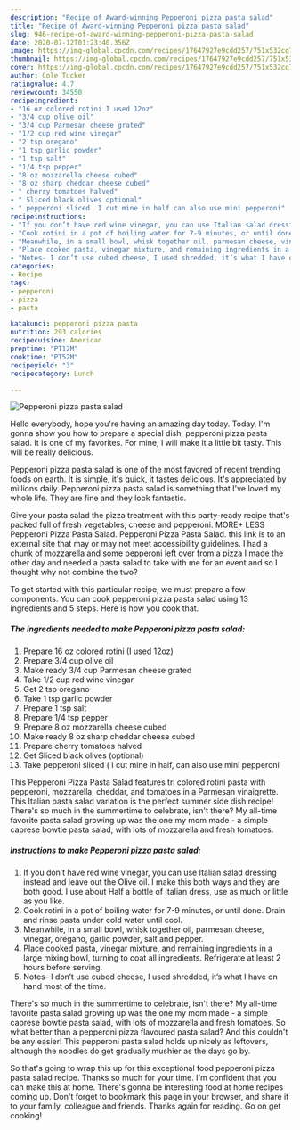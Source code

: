 ```yaml
---
description: "Recipe of Award-winning Pepperoni pizza pasta salad"
title: "Recipe of Award-winning Pepperoni pizza pasta salad"
slug: 946-recipe-of-award-winning-pepperoni-pizza-pasta-salad
date: 2020-07-12T01:23:40.356Z
image: https://img-global.cpcdn.com/recipes/17647927e9cdd257/751x532cq70/pepperoni-pizza-pasta-salad-recipe-main-photo.jpg
thumbnail: https://img-global.cpcdn.com/recipes/17647927e9cdd257/751x532cq70/pepperoni-pizza-pasta-salad-recipe-main-photo.jpg
cover: https://img-global.cpcdn.com/recipes/17647927e9cdd257/751x532cq70/pepperoni-pizza-pasta-salad-recipe-main-photo.jpg
author: Cole Tucker
ratingvalue: 4.7
reviewcount: 34550
recipeingredient:
- "16 oz colored rotini I used 12oz"
- "3/4 cup olive oil"
- "3/4 cup Parmesan cheese grated"
- "1/2 cup red wine vinegar"
- "2 tsp oregano"
- "1 tsp garlic powder"
- "1 tsp salt"
- "1/4 tsp pepper"
- "8 oz mozzarella cheese cubed"
- "8 oz sharp cheddar cheese cubed"
- " cherry tomatoes halved"
- " Sliced black olives optional"
- " pepperoni sliced  I cut mine in half can also use mini pepperoni"
recipeinstructions:
- "If you don’t have red wine vinegar, you can use Italian salad dressing instead and leave out the Olive oil. I make this both ways and they are both good. I use about Half a bottle of Italian dress, use as much or little as you like."
- "Cook rotini in a pot of boiling water for 7-9 minutes, or until done. Drain and rinse pasta under cold water until cool."
- "Meanwhile, in a small bowl, whisk together oil, parmesan cheese, vinegar, oregano, garlic powder, salt and pepper."
- "Place cooked pasta, vinegar mixture, and remaining ingredients in a large mixing bowl, turning to coat all ingredients. Refrigerate at least 2 hours before serving."
- "Notes- I don’t use cubed cheese, I used shredded, it’s what I have on hand most of the time."
categories:
- Recipe
tags:
- pepperoni
- pizza
- pasta

katakunci: pepperoni pizza pasta 
nutrition: 293 calories
recipecuisine: American
preptime: "PT12M"
cooktime: "PT52M"
recipeyield: "3"
recipecategory: Lunch

---
```



![Pepperoni pizza pasta salad](https://img-global.cpcdn.com/recipes/17647927e9cdd257/751x532cq70/pepperoni-pizza-pasta-salad-recipe-main-photo.jpg)

Hello everybody, hope you're having an amazing day today. Today, I'm gonna show you how to prepare a special dish, pepperoni pizza pasta salad. It is one of my favorites. For mine, I will make it a little bit tasty. This will be really delicious.

Pepperoni pizza pasta salad is one of the most favored of recent trending foods on earth. It is simple, it's quick, it tastes delicious. It's appreciated by millions daily. Pepperoni pizza pasta salad is something that I've loved my whole life. They are fine and they look fantastic.

Give your pasta salad the pizza treatment with this party-ready recipe that&#39;s packed full of fresh vegetables, cheese and pepperoni. MORE+ LESS Pepperoni Pizza Pasta Salad. Pepperoni Pizza Pasta Salad. this link is to an external site that may or may not meet accessibility guidelines. I had a chunk of mozzarella and some pepperoni left over from a pizza I made the other day and needed a pasta salad to take with me for an event and so I thought why not combine the two?


To get started with this particular recipe, we must prepare a few components. You can cook pepperoni pizza pasta salad using 13 ingredients and 5 steps. Here is how you cook that.

<!--inarticleads1-->

##### The ingredients needed to make Pepperoni pizza pasta salad:

1. Prepare 16 oz colored rotini (I used 12oz)
1. Prepare 3/4 cup olive oil
1. Make ready 3/4 cup Parmesan cheese grated
1. Take 1/2 cup red wine vinegar
1. Get 2 tsp oregano
1. Take 1 tsp garlic powder
1. Prepare 1 tsp salt
1. Prepare 1/4 tsp pepper
1. Prepare 8 oz mozzarella cheese cubed
1. Make ready 8 oz sharp cheddar cheese cubed
1. Prepare  cherry tomatoes halved
1. Get  Sliced black olives (optional)
1. Take  pepperoni sliced ( I cut mine in half, can also use mini pepperoni


This Pepperoni Pizza Pasta Salad features tri colored rotini pasta with pepperoni, mozzarella, cheddar, and tomatoes in a Parmesan vinaigrette. This Italian pasta salad variation is the perfect summer side dish recipe! There&#39;s so much in the summertime to celebrate, isn&#39;t there? My all-time favorite pasta salad growing up was the one my mom made - a simple caprese bowtie pasta salad, with lots of mozzarella and fresh tomatoes. 

<!--inarticleads2-->

##### Instructions to make Pepperoni pizza pasta salad:

1. If you don’t have red wine vinegar, you can use Italian salad dressing instead and leave out the Olive oil. I make this both ways and they are both good. I use about Half a bottle of Italian dress, use as much or little as you like.
1. Cook rotini in a pot of boiling water for 7-9 minutes, or until done. Drain and rinse pasta under cold water until cool.
1. Meanwhile, in a small bowl, whisk together oil, parmesan cheese, vinegar, oregano, garlic powder, salt and pepper.
1. Place cooked pasta, vinegar mixture, and remaining ingredients in a large mixing bowl, turning to coat all ingredients. Refrigerate at least 2 hours before serving.
1. Notes- I don’t use cubed cheese, I used shredded, it’s what I have on hand most of the time.


There&#39;s so much in the summertime to celebrate, isn&#39;t there? My all-time favorite pasta salad growing up was the one my mom made - a simple caprese bowtie pasta salad, with lots of mozzarella and fresh tomatoes. So what better than a pepperoni pizza flavoured pasta salad? And this couldn&#39;t be any easier! This pepperoni pasta salad holds up nicely as leftovers, although the noodles do get gradually mushier as the days go by. 

So that's going to wrap this up for this exceptional food pepperoni pizza pasta salad recipe. Thanks so much for your time. I'm confident that you can make this at home. There's gonna be interesting food at home recipes coming up. Don't forget to bookmark this page in your browser, and share it to your family, colleague and friends. Thanks again for reading. Go on get cooking!
